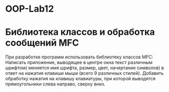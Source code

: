 # OOP-Lab12
# Библиотека классов и обработка сообщений MFC

При разработке программ использовать библиотеку классов MFC:
Написать приложение, выводящее в центре окна текст различным шрифтом( меняется имя шрифта, размер, цвет, начертание символов)
в ответ на нажатия клавиши мыши (всего 9 различных стилей).
Добавить обработку нажатия на клавишу клавиатуры, при которой выводятся прямоугольники слева направо, сверху вниз.
